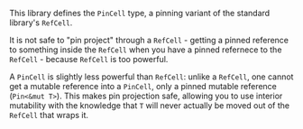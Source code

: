 This library defines the `PinCell` type, a pinning variant of the standard
library's `RefCell`.

It is not safe to "pin project" through a `RefCell` - getting a pinned
reference to something inside the `RefCell` when you have a pinned
refernece to the `RefCell` - because `RefCell` is too powerful.

A `PinCell` is slightly less powerful than `RefCell`: unlike a `RefCell`,
one cannot get a mutable reference into a `PinCell`, only a pinned mutable
reference (`Pin<&mut T>`). This makes pin projection safe, allowing you
to use interior mutability with the knowledge that `T` will never actually
be moved out of the `RefCell` that wraps it.
